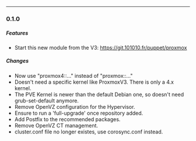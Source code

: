 
---------------------------------------

### 0.1.0

##### Features
* Start this new module from the V3: https://git.101010.fr/puppet/proxmox

##### Changes
* Now use "proxmox4::…" instead of "proxmox::…"
* Doesn't need a specific kernel like ProxmoxV3. There is only a 4.x kernel.
* The PVE Kernel is newer than the default Debian one, so doesn't need grub-set-default anymore.
* Remove OpenVZ configuration for the Hypervisor.
* Ensure to run a 'full-upgrade' once repository added.
* Add Postfix to the recommended packages.
* Remove OpenVZ CT management.
* cluster.conf file no longer existes, use corosync.conf instead.
